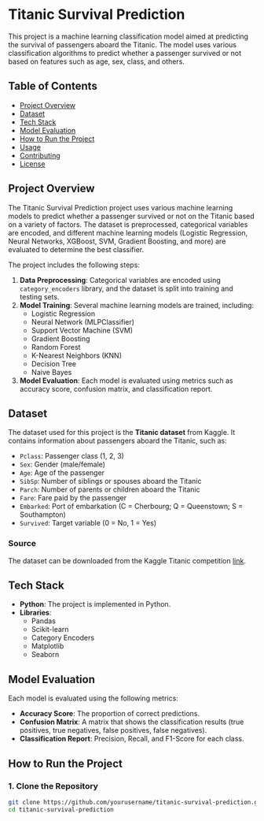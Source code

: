 # Titanic Survival Prediction

This project is a machine learning classification model aimed at predicting the survival of passengers aboard the Titanic. The model uses various classification algorithms to predict whether a passenger survived or not based on features such as age, sex, class, and others.

## Table of Contents

- [Project Overview](#project-overview)
- [Dataset](#dataset)
- [Tech Stack](#tech-stack)
- [Model Evaluation](#model-evaluation)
- [How to Run the Project](#how-to-run-the-project)
- [Usage](#usage)
- [Contributing](#contributing)
- [License](#license)

## Project Overview

The Titanic Survival Prediction project uses various machine learning models to predict whether a passenger survived or not on the Titanic based on a variety of factors. The dataset is preprocessed, categorical variables are encoded, and different machine learning models (Logistic Regression, Neural Networks, XGBoost, SVM, Gradient Boosting, and more) are evaluated to determine the best classifier.

The project includes the following steps:

1. **Data Preprocessing**: Categorical variables are encoded using `category_encoders` library, and the dataset is split into training and testing sets.
2. **Model Training**: Several machine learning models are trained, including:
    - Logistic Regression
    - Neural Network (MLPClassifier)
    - Support Vector Machine (SVM)
    - Gradient Boosting
    - Random Forest
    - K-Nearest Neighbors (KNN)
    - Decision Tree
    - Naive Bayes
3. **Model Evaluation**: Each model is evaluated using metrics such as accuracy score, confusion matrix, and classification report.

## Dataset

The dataset used for this project is the **Titanic dataset** from Kaggle. It contains information about passengers aboard the Titanic, such as:

- `Pclass`: Passenger class (1, 2, 3)
- `Sex`: Gender (male/female)
- `Age`: Age of the passenger
- `SibSp`: Number of siblings or spouses aboard the Titanic
- `Parch`: Number of parents or children aboard the Titanic
- `Fare`: Fare paid by the passenger
- `Embarked`: Port of embarkation (C = Cherbourg; Q = Queenstown; S = Southampton)
- `Survived`: Target variable (0 = No, 1 = Yes)

### Source

The dataset can be downloaded from the Kaggle Titanic competition [link](https://www.kaggle.com/c/titanic/data).

## Tech Stack

- **Python**: The project is implemented in Python.
- **Libraries**: 
    - Pandas
    - Scikit-learn
    - Category Encoders
    - Matplotlib
    - Seaborn

## Model Evaluation

Each model is evaluated using the following metrics:

- **Accuracy Score**: The proportion of correct predictions.
- **Confusion Matrix**: A matrix that shows the classification results (true positives, true negatives, false positives, false negatives).
- **Classification Report**: Precision, Recall, and F1-Score for each class.

## How to Run the Project

### 1. Clone the Repository

```bash
git clone https://github.com/yourusername/titanic-survival-prediction.git
cd titanic-survival-prediction
